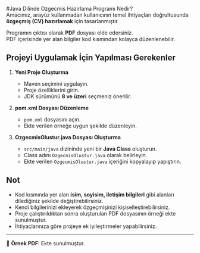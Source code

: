 #Java Dilinde Ozgecmis Hazirlama Programı Nedir?  
Amacımız, arayüz kullanmadan kullanıcının temel ihtiyaçları doğrultusunda **özgeçmiş (CV) hazırlamak** için tasarlanmıştır.  

Programın çıktısı olarak **PDF** dosyası elde edersiniz.  
PDF içerisinde yer alan bilgiler kod kısmından kolayca düzenlenebilir.  

## Projeyi Uygulamak İçin Yapılması Gerekenler  

1. **Yeni Proje Oluşturma**  
   - Maven seçimini uygulayın.  
   - Proje özelliklerini girin.  
   - JDK sürümünü **8 ve üzeri** seçmeniz önerilir.  

2. **pom.xml Dosyası Düzenleme**  
   - `pom.xml` dosyasını açın.  
   - Ekte verilen örneğe uygun şekilde düzenleyin.  

3. **OzgecmisOlustur.java Dosyası Oluşturma**  
   - `src/main/java` dizininde yeni bir **Java Class** oluşturun.  
   - Class adını `OzgecmisOlustur.java` olarak belirleyin.  
   - Ekte verilen `OzgecmisOlustur.java` içeriğini kopyalayıp yapıştırın.  

## Not  
- Kod kısmında yer alan **isim, soyisim, iletişim bilgileri** gibi alanları dilediğiniz şekilde değiştirebilirsiniz.  
- Kendi bilgilerinizi ekleyerek özgeçmişinizi kişiselleştirebilirsiniz.  
- Proje çalıştırıldıktan sonra oluşturulan PDF dosyasının örneği ekte sunulmuştur.  
- İhtiyaçlarınıza göre projeye ek iyileştirmeler yapabilirsiniz.  

---
📄 **Örnek PDF**: Ekte sunulmuştur.  
